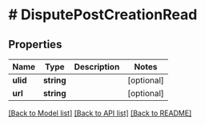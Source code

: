 # # DisputePostCreationRead

## Properties

Name | Type | Description | Notes
------------ | ------------- | ------------- | -------------
**ulid** | **string** |  | [optional]
**url** | **string** |  | [optional]

[[Back to Model list]](../../README.md#models) [[Back to API list]](../../README.md#endpoints) [[Back to README]](../../README.md)
